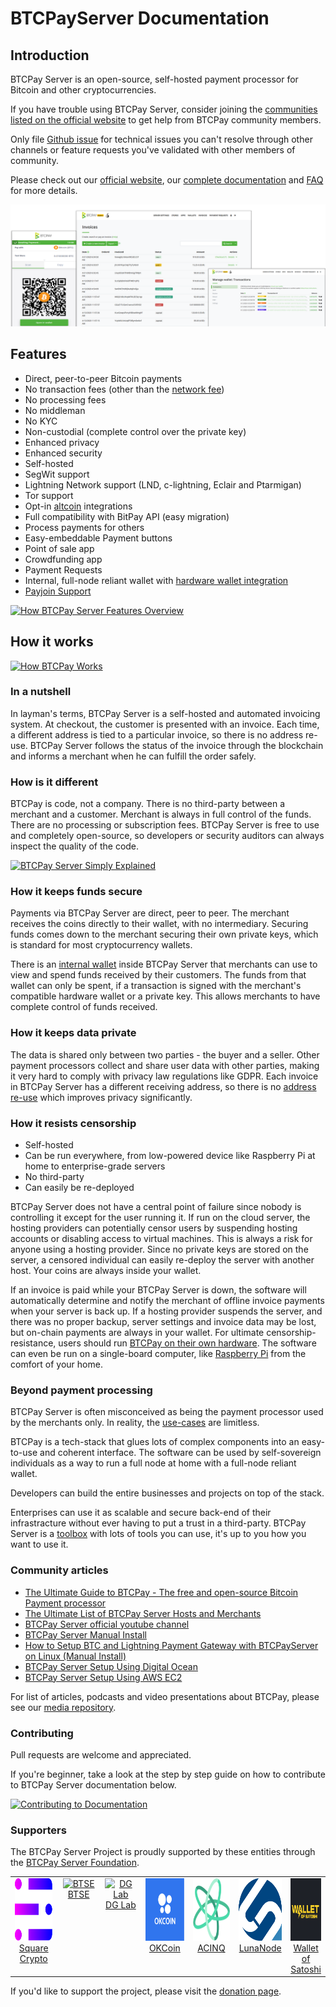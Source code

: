# BTCPayServer Documentation

## Introduction

BTCPay Server is an open-source, self-hosted payment processor for Bitcoin and other cryptocurrencies.

If you have trouble using BTCPay Server, consider joining the [communities listed on the official website](https://btcpayserver.org/#communityCTA) to get help from BTCPay community members.

Only file [Github issue](https://github.com/btcpayserver/btcpayserver/issues) for technical issues you can't resolve through other channels or feature requests you've validated with other members of community.

Please check out our [official website](https://btcpayserver.org/), our [complete documentation](https://github.com/btcpayserver/btcpayserver-doc) and [FAQ](FAQ/README.md#btcpay-frequently-asked-questions-and-common-issues) for more details.

![](./img/BTCPayServerScreenshot.png)

## Features

* Direct, peer-to-peer Bitcoin payments
* No transaction fees (other than the [network fee](https://en.bitcoin.it/wiki/Miner_fees))
* No processing fees
* No middleman
* No KYC
* Non-custodial (complete control over the private key)
* Enhanced privacy
* Enhanced security
* Self-hosted
* SegWit support
* Lightning Network support (LND, c-lightning, Eclair and Ptarmigan)
* Tor support
* Opt-in [altcoin](Altcoins.md) integrations
* Full compatibility with BitPay API (easy migration)
* Process payments for others
* Easy-embeddable Payment buttons
* Point of sale app
* Crowdfunding app
* Payment Requests
* Internal, full-node reliant wallet with [hardware wallet integration](Vault.md)
* [Payjoin Support](Payjoin.md)

[![How BTCPay Server Features Overview](https://img.youtube.com/vi/R-yaXk4NvEs/mqdefault.jpg)](https://www.youtube.com/watch?v=R-yaXk4NvEs)

## How it works

[![How BTCPay Works](https://img.youtube.com/vi/nr0UNbz3AoQ/mqdefault.jpg)](https://www.youtube.com/watch?v=nr0UNbz3AoQ "How BTCPay Server Works")

### In a nutshell

In layman's terms, BTCPay Server is a self-hosted and automated invoicing system. At checkout, the customer is presented with an invoice. Each time, a different address is tied to a particular invoice, so there is no address re-use. BTCPay Server follows the status of the invoice through the blockchain and informs a merchant when he can fulfill the order safely.

### How is it different

BTCPay is code, not a company. There is no third-party between a merchant and a customer. Merchant is always in full control of the funds. There are no processing or subscription fees. BTCPay Server is free to use and completely open-source, so developers or security auditors can always inspect the quality of the code.

[![BTCPay Server Simply Explained](https://img.youtube.com/vi/dbX6qWZlxOw/mqdefault.jpg)](https://www.youtube.com/watch?v=dbX6qWZlxOw "BTCPay Server Simply Explained")

### How it keeps funds secure

Payments via BTCPay Server are direct, peer to peer. The merchant receives the coins directly to their wallet, with no intermediary. Securing funds comes down to the merchant securing their own private keys, which is standard for most cryptocurrency wallets.

There is an [internal wallet](Wallet.md) inside BTCPay Server that merchants can use to view and spend funds received by their customers. The funds from that wallet can only be spent, if a transaction is signed with the merchant's compatible hardware wallet or a private key. This allows merchants to have complete control of funds received.

### How it keeps data private

The data is shared only between two parties - the buyer and a seller. Other payment processors collect and share user data with other parties, making it very hard to comply with privacy law regulations like GDPR. Each invoice in BTCPay Server has a different receiving address, so there is no [address re-use](https://en.bitcoin.it/wiki/Address_reuse) which improves privacy significantly.

### How it resists censorship

* Self-hosted
* Can be run everywhere, from low-powered device like Raspberry Pi at home to enterprise-grade servers
* No third-party
* Can easily be re-deployed

BTCPay Server does not have a central point of failure since nobody is controlling it except for the user running it. If run on the cloud server, the hosting providers can potentially censor users by suspending hosting accounts or disabling access to virtual machines. This is always a risk for anyone using a hosting provider. Since no private keys are stored on the server, a censored individual can easily re-deploy the server with another host. Your coins are always inside your wallet.

If an invoice is paid while your BTCPay Server is down, the software will automatically determine and notify the merchant of offline invoice payments when your server is back up. If a hosting provider suspends the server, and there was no proper backup, server settings and invoice data may be lost, but on-chain payments are always in your wallet. For ultimate censorship-resistance, users should run [BTCPay on their own hardware](HardwareDeployment.md). The software can even be run on a single-board computer, like [Raspberry Pi](RaspberryPiDeployment.md) from the comfort of your home.

### Beyond payment processing

BTCPay Server is often misconceived as being the payment processor used by the merchants only. In reality, the [use-cases](UseCase.md) are limitless.

BTCPay is a tech-stack that glues lots of complex components into an easy-to-use and coherent interface. The software can be used by self-sovereign individuals as a way to run a full node at home with a full-node reliant wallet.

Developers can build the entire businesses and projects on top of the stack.

Enterprises can use it as scalable and secure back-end of their infrastracture without ever having to put a trust in a third-party. BTCPay Server is a [toolbox](https://www.facebook.com/kriptomedia/videos/vl.418099655731067/2898112140218815) with lots of tools you can use, it's up to you how you want to use it.

### Community articles

* [The Ultimate Guide to BTCPay - The free and open-source Bitcoin Payment processor](https://www.reddit.com/r/Bitcoin/comments/8f1eqf/the_ultimate_guide_to_btcpay_the_free_and/)
* [The Ultimate List of BTCPay Server Hosts and Merchants](https://bitcoinshirt.co/btcpay-stores/)
* [BTCPay Server official youtube channel](https://www.youtube.com/channel/UCpG9WL6TJuoNfFVkaDMp9ug)
* [BTCPay Server Manual Install](http://blog.sipsorcery.com/?p=1052)
* [How to Setup BTC and Lightning Payment Gateway with BTCPayServer on Linux (Manual Install)](https://freedomnode.com/blog/114/how-to-setup-btc-and-lightning-payment-gateway-with-btcpayserver-on-linux-manual-install)
* [BTCPay Server Setup Using Digital Ocean](https://medium.com/@molthoff/running-btcpay-on-digital-ocean-for-10-month-how-to-add-other-coins-7a497339fb2f)
* [BTCPay Server Setup Using AWS EC2](https://wiki.ion.radar.tech/tutorials/nodes/btcpay-+-aws-ec2)

For list of articles, podcasts and video presentations about BTCPay, please see our [media repository](https://github.com/btcpayserver/btcpayserver-media/tree/master/Publications).

### Contributing

Pull requests are welcome and appreciated.

If you're beginner, take a look at the step by step guide on how to contribute to BTCPay Server documentation below.

[![Contributing to Documentation](https://img.youtube.com/vi/bSDROcdSSWw/mqdefault.jpg)](https://www.youtube.com/watch?v=bSDROcdSSWw "How BTCPay Server Works")

### Supporters

The BTCPay Server Project is proudly supported by these entities through the [BTCPay Server Foundation](https://foundation.btcpayserver.org/).

<table>
  <tbody>
    <tr>
      <td align="center" valign="top" width="16.66%">
        <a href="https://twitter.com/sqcrypto" target="_blank">
          <img  src="https://raw.githubusercontent.com/btcpayserver/btcpayserver/master/BTCPayServer/wwwroot/img/squarecrypto.svg?sanitize=true" alt="Square Crypto" height=100>
          <br/>
          <span>Square Crypto</span>
        </a>
      </td>
      <td align="center" valign="top" width="16.66%">
        <a href="https://www.btse.com" target="_blank">
          <img  src="https://raw.githubusercontent.com/btcpayserver/btcpayserver/master/BTCPayServer/wwwroot/img/btse.svg?sanitize=trueg" alt="BTSE" height=100>
          <br/>
          <span>BTSE</span>
        </a>
      </td>
      <td align="center" valign="top" width="16.66%">
        <a href="https://www.dglab.com/en/" target="_blank">
          <img  src="https://raw.githubusercontent.com/btcpayserver/btcpayserver/master/BTCPayServer/wwwroot/img/dglab.svg?sanitize=true" alt="DG Lab" height=100>
          <br/>
          <span>DG Lab</span>
        </a>
      </td>
      <td align="center" valign="top" width="16.66%">
        <a href="https://www.okcoin.com//" target="_blank">
          <img  src="https://raw.githubusercontent.com/btcpayserver/btcpayserver/master/BTCPayServer/wwwroot/img/okcoin.svg?sanitize=true" alt="DG Lab" height=100>
          <br/>
          <span>OKCoin</span>
        </a>
      </td>
      <td align="center" valign="top" width="16.66%">
        <a href="https://acinq.co/" target="_blank">
          <img  src="https://raw.githubusercontent.com/btcpayserver/btcpayserver/master/BTCPayServer/wwwroot/img/acinq-logo.svg?sanitize=true" alt="ACINQ" height=100>
          <br/>
          <span>ACINQ</span>
        </a>
      </td>
      <td align="center" valign="top" width="16.66%">
        <a href="https://lunanode.com" target="_blank">
          <img  src="https://raw.githubusercontent.com/btcpayserver/btcpayserver/master/BTCPayServer/wwwroot/img/lunanode.svg?sanitize=true" alt="LunaNode" height=100>
          <br/>
          <span>LunaNode</span>
        </a>
      </td>
      <td align="center" valign="top" width="16.66%">
        <a href="https://walletofsatoshi.com/" target="_blank">
          <img  src="https://raw.githubusercontent.com/btcpayserver/btcpayserver/master/BTCPayServer/wwwroot/img/walletofsatoshi.svg?sanitize=true" alt="Wallet of Satoshi" height=100>
          <br/>
          <span>Wallet of Satoshi</span>
        </a>
      </td>
    </tr>
  </tbody>
</table>

If you'd like to support the project, please visit the [donation page](https://btcpayserver.org/donate/).
